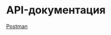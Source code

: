 # API-документация

[Postman](https://sergeyleshukov.postman.co/workspace/Dostavka~00637a81-c943-43c5-a285-7a02b5b8761a/request/43810662-a31699fa-cb58-4a18-813d-8583a39cbe0d?action=share&creator=43810662&ctx=documentation&active-environment=43810662-daee1545-f5e8-485f-981b-63e07f3321ce)
